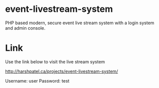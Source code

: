 # event-livestream-system
PHP based modern, secure event live stream system with a login system and admin console.

# Link
Use the link below to visit the live stream system

http://harshpatel.ca/projects/event-livestream-system/

Username: user
Password: test
